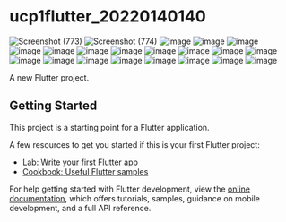# ucp1flutter_20220140140

![Screenshot (773)](https://github.com/user-attachments/assets/d051d128-5d30-4d62-8b65-0ca553f72a93)
![Screenshot (774)](https://github.com/user-attachments/assets/c714e931-ba0b-4b88-b382-108230412543)
![image](https://github.com/user-attachments/assets/17ff4706-5469-4f7f-b74b-09bab2e5df89)
![image](https://github.com/user-attachments/assets/5075bc1d-02aa-413e-93c8-c3ac46e27b92)
![image](https://github.com/user-attachments/assets/b98079c6-93fd-4da0-a3c9-c08b9892de61)
![image](https://github.com/user-attachments/assets/e82a3f88-0a13-43af-b259-ec529f36870b)
![image](https://github.com/user-attachments/assets/f08c01e1-89aa-4e01-819b-81aa11e16e09)
![image](https://github.com/user-attachments/assets/30b8fa75-f93e-4f77-bbb9-9b0d7ccc4164)
![image](https://github.com/user-attachments/assets/a8604a0c-eaad-4e49-9e74-c00f3bc44153)
![image](https://github.com/user-attachments/assets/4288edef-ec56-4551-b584-d353e9e6c59e)
![image](https://github.com/user-attachments/assets/8db6d0cd-7c1b-4f29-a16f-2a6ad0507b4f)
![image](https://github.com/user-attachments/assets/ef8de861-ea04-453d-a463-f2ec67e04b75)
![image](https://github.com/user-attachments/assets/a9a011d0-b81e-483d-a6ec-b178ce7afbb5)
![image](https://github.com/user-attachments/assets/0de647a1-bcff-4f9d-8bf1-7c46d0f2562c)
![image](https://github.com/user-attachments/assets/475f4086-e48c-49ce-b005-1584a59c03c0)
![image](https://github.com/user-attachments/assets/d29e4d3a-bbad-4273-a437-6e1ee4ec6a89)
![image](https://github.com/user-attachments/assets/c3460fc6-3691-4b3e-9e28-dc9ef958131b)
![image](https://github.com/user-attachments/assets/4143a369-f8d5-4089-98a6-e08922f8d1ba)
![image](https://github.com/user-attachments/assets/1dcb4eba-e918-46e0-9d06-6abd44b82ec4)
![image](https://github.com/user-attachments/assets/00d2eff8-a350-47ac-be67-4bd683f48442)
![image](https://github.com/user-attachments/assets/b533a822-8ae6-4626-86df-abad4695d0c7)


































A new Flutter project.

## Getting Started

This project is a starting point for a Flutter application.

A few resources to get you started if this is your first Flutter project:

- [Lab: Write your first Flutter app](https://docs.flutter.dev/get-started/codelab)
- [Cookbook: Useful Flutter samples](https://docs.flutter.dev/cookbook)

For help getting started with Flutter development, view the
[online documentation](https://docs.flutter.dev/), which offers tutorials,
samples, guidance on mobile development, and a full API reference.
